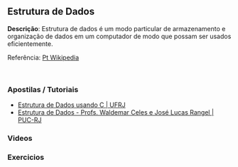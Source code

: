 ## Estrutura de Dados
<strong>Descrição</strong>: Estrutura de dados é um modo particular de armazenamento e organização de dados em um computador de modo que possam ser usados eficientemente.
<br/>

Referência: <a href="http://pt.wikipedia.org/wiki/Estrutura_de_dados">Pt Wikipedia</a>

<br/>

### Apostilas / Tutoriais

<ul>
<li><a href="http://www.dcc.ufrj.br/~francisco_vianna/livros/Estruturas.de.Dados.Usando.C.-.Tenenbaum.pdf"> Estrutura de Dados usando C | UFRJ</a></li> 
<li><a href="http://ic.unicamp.br/~everton/ft/ST364/estrut-dados-pucrio.pdf">Estrutura de Dados - Profs. Waldemar Celes e José Lucas Rangel | PUC-RJ</a></li> 


<!-- 
	<li><a href=""></a></li> 
	
-->
</ul>

### Videos

<ul>
<!-- 
	<li><a href=""></a></li> 
-->
</ul>

### Exercicios

<ul>
<!-- 
	<li><a href=""></a></li> 
-->
</ul>
